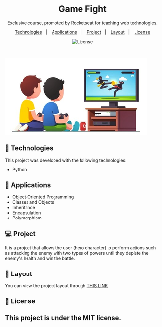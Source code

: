 <h1 align="center"> Game Fight </h1>

<p align="center">
Exclusive course, promoted by Rocketseat for teaching web technologies.
</p>

<p align="center">
  <a href="#-tecnologias">Technologies</a>&nbsp;&nbsp;&nbsp;|&nbsp;&nbsp;&nbsp;
  <a href="#-applications">Applications</a>&nbsp;&nbsp;&nbsp;|&nbsp;&nbsp;&nbsp;
  <a href="#-projeto">Project</a>&nbsp;&nbsp;&nbsp;|&nbsp;&nbsp;&nbsp;
  <a href="#-layout">Layout</a>&nbsp;&nbsp;&nbsp;|&nbsp;&nbsp;&nbsp;
  <a href="#memo-licença">License</a>
</p>

<p align="center">
  <img alt="License" src="https://img.shields.io/static/v1?label=license&message=MIT&color=49AA26&labelColor=000000">
</p>

<br>

![ContactList](./assets/two-boys-kids-sitting-tv-260nw-1336330697.jpg)

## 🚀 Technologies

This project was developed with the following technologies:

- Python


## 🔧 Applications

- Object-Oriented Programming
- Classes and Objects
- Inheritance
- Encapsulation
- Polymorphism

## 💻 Project

It is a project that allows the user (hero character) to perform actions such as attacking the enemy with two types of powers until they deplete the enemy's health and win the battle.

## 🔖 Layout

You can view the project layout through [THIS LINK](https://github.com/Tavinhoviana/GameFight).

## :memo: License

This project is under the MIT license.
---